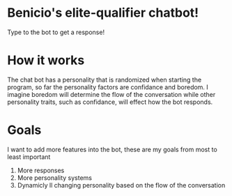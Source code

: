 # Benicio's elite-qualifier chatbot! #
Type to the bot to get a response!

# How it works #
The chat bot has a personality that is randomized when starting the program, so far the personality factors are confidance and boredom.
I imagine boredom will determine the flow of the conversation while other personality traits, such as confidance, will effect how the bot responds.

# Goals #
I want to add more features into the bot, these are my goals from most to least important
<ol start="1">
 <li>More responses</li>
 <li>More personality systems</li>
 <li>Dynamicly ll changing personality based on the flow of the conversation</li>
</ol>
